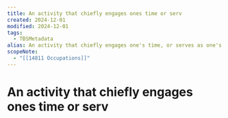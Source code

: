 ```yaml
---
title: An activity that chiefly engages ones time or serv
created: 2024-12-01
modified: 2024-12-01
tags:
  - TBSMetadata
alias: An activity that chiefly engages one's time, or serves as one's livelihood.
scopeNote:
  - "[[14811 Occupations]]"
---
```

# An activity that chiefly engages ones time or serv

